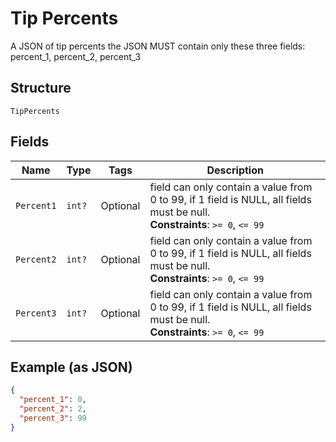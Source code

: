 
# Tip Percents

A JSON of tip percents the JSON MUST contain only these three fields: percent_1, percent_2, percent_3

## Structure

`TipPercents`

## Fields

| Name | Type | Tags | Description |
|  --- | --- | --- | --- |
| `Percent1` | `int?` | Optional | field can only contain a value from 0 to 99, if 1 field is NULL, all fields must be null.<br>**Constraints**: `>= 0`, `<= 99` |
| `Percent2` | `int?` | Optional | field can only contain a value from 0 to 99, if 1 field is NULL, all fields must be null.<br>**Constraints**: `>= 0`, `<= 99` |
| `Percent3` | `int?` | Optional | field can only contain a value from 0 to 99, if 1 field is NULL, all fields must be null.<br>**Constraints**: `>= 0`, `<= 99` |

## Example (as JSON)

```json
{
  "percent_1": 0,
  "percent_2": 2,
  "percent_3": 99
}
```

